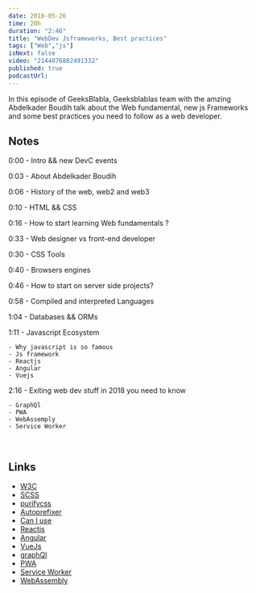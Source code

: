 ```yaml
---
date: 2018-05-26
time: 20h
duration: "2:46"
title: "WebDev Jsframeworks, Best practices"
tags: ["Web","js"]
isNext: false
video: "2144076882491332"
published: true
podcastUrl:
---
```


In this episode of GeeksBlabla, Geeksblablas team with the amzing Abdelkader Boudih talk about the Web fundamental, new js Frameworks and some best practices you need to follow as a web developer.

## Notes

0:00 - Intro && new DevC events

0:03 - About Abdelkader Boudih

0:06 - History of the web, web2 and web3

0:10 - HTML && CSS

0:16 - How to start learning Web fundamentals ?

0:33 - Web designer vs front-end developer

0:30 - CSS Tools

0:40 - Browsers engines

0:46 - How to start on server side projects?

0:58 - Compiled and interpreted Languages

1:04 - Databases && ORMs

1:11 - Javascript Ecosystem

    - Why javascript is so famous
    - Js framework
    - Reactjs
    - Angular
    - Vuejs

2:16 - Exiting web dev stuff in 2018 you need to know

    - GraphQl
    - PWA
    - WebAssemply
    - Service Worker

<br/>

## Links

- [W3C](https://www.w3.org/)
- [SCSS](https://sass-lang.com/)
- [purifycss](https://purifycss.online/)
- [Autoprefixer](https://autoprefixer.github.io/)
- [Can I use](https://caniuse.com/)
- [Reactjs](https://reactjs.org/)
- [Angular](https://angular.io/)
- [VueJs](https://vuejs.org/)
- [graphQl](https://graphql.org/)
- [PWA](https://developer.mozilla.org/en-US/docs/Web/Progressive_web_apps)
- [Service Worker](https://developers.google.com/web/ilt/pwa/introduction-to-service-worker)
- [WebAssembly](https://webassembly.org/)
